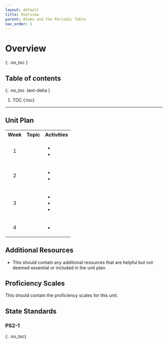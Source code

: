 ```yaml
---
layout: default
title: Overview
parent: Atoms and the Periodic Table
nav_order: 1
---
```


# Overview
{: .no_toc }

<!-- table of contents for the page -->
## Table of contents
{: .no_toc .text-delta }

1. TOC
{:toc}

---

## Unit Plan
<table>
  <tbody>
    <tr>
      <th align="center"> Week</th>
      <th align="center">Topic</th>
      <th>Activities</th>
    </tr>
    <tr>
      <td align="center"> 1 </td>
      <td align="center"></td>
      <td><ul><li></li><li></li></ul></td>
    </tr>
    <tr>
      <td align="center"> 2 </td>
      <td align="center"></td>
      <td><ul><li></li><li></li></ul></td>
    </tr>
    <tr>
      <td align="center"> 3</td>
      <td align="center"></td>
      <td><ul><li></li><li></li><li></li></ul></td>
    </tr>
    <tr>
      <td align="center"> 4</td>
      <td align="center"></td>
      <td><ul><li></li></ul></td>
    </tr>
  </tbody>
</table>

## Additional Resources
  * This should contain any additional resources that are helpful but not deemed essential or included in the unit plan.

## Proficiency Scales
This should contain the proficiency scales for this unit.

## State Standards
### PS2-1
{: .no_toc}

